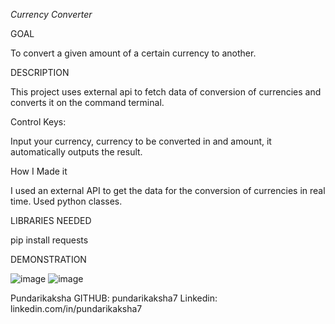 *Currency Converter*

GOAL

To convert a given amount of a certain currency to another.

DESCRIPTION

This project uses external api to fetch data of conversion of currencies and converts it on the command terminal.

Control Keys:

Input your currency, currency to be converted in and amount, it automatically outputs the result.

How I Made it

I used an external API to get the data for the conversion of currencies in real time. Used python classes.

LIBRARIES NEEDED

pip install  requests

DEMONSTRATION


![image](https://user-images.githubusercontent.com/98964611/209168826-53175e5f-e1ab-4c17-92ab-a5f93e726756.png)
![image](https://user-images.githubusercontent.com/98964611/209168881-78839922-81f8-410e-bfac-322b13018fb6.png)




Pundarikaksha
GITHUB: pundarikaksha7
Linkedin: linkedin.com/in/pundarikaksha7
